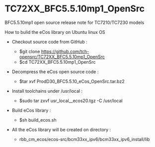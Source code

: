# TC72XX_BFC5.5.10mp1_OpenSrc
BFC5.5.10mp1 open source release note for TC7210/TC7230 models

How to bulid the eCos library on Ubuntu linux OS

* Checkout source code from GitHub :
	* $git clone https://github.com/tch-opensrc/TC72XX_BFC5.5.10mp1_OpenSrc
	* $cd TC72XX_BFC5.5.10mp1_OpenSrc

* Decompress the eCos open source code :
	* $tar xvf ProdD30_BFC5.5.10_eCos_OpenSrc.tar.bz2

* Install toolchains under /usr/local :
	* $sudo tar zxvf usr_local__ecos20.tgz -C /usr/local

* Build eCos library :
	* $sh build_ecos.sh
	
* All the eCos library will be created on directory :
	* rbb_cm_ecos/ecos-src/bcm33xx_ipv6/bcm33xx_ipv6_install/lib
